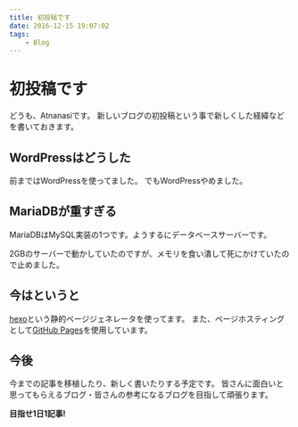 ```yaml
---
title: 初投稿です
date: 2016-12-15 19:07:02
tags:
    - Blog
---
```


# 初投稿です

どうも、Atnanasiです。
新しいブログの初投稿という事で新しくした経緯などを書いておきます。

## WordPressはどうした

前まではWordPressを使ってました。
でもWordPressやめました。

## MariaDBが重すぎる

MariaDBはMySQL実装の1つです。ようするにデータベースサーバーです。

2GBのサーバーで動かしていたのですが、メモリを食い潰して死にかけていたので止めました。

## 今はというと

[hexo](https://hexo.io/)という静的ページジェネレータを使ってます。
また、ページホスティングとして[GitHub Pages](https://pages.github.com/)を使用しています。

## 今後

今までの記事を移植したり、新しく書いたりする予定です。
皆さんに面白いと思ってもらえるブログ・皆さんの参考になるブログを目指して頑張ります。

**目指せ1日1記事!**
